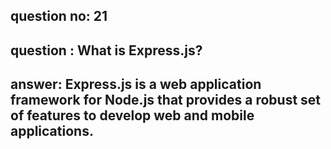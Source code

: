 
      
## question no: 21

## question : What is Express.js?

## answer: Express.js is a web application framework for Node.js that provides a robust set of features to develop web and mobile applications.
      
